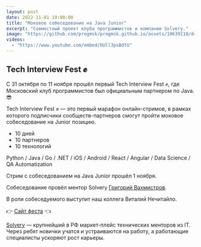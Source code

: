 ```yaml
---
layout: post
date: 2022-11-01 19:00:00
title: "Моковое cобеседование на Java Junior"
excerpt: "Совместный проект клуба программистов и компании Solvery."
image: "https://github.com/progmsk/progmsk.github.io/assets/10639110/d4cc6932-6971-4994-89a3-fc7d35f019c0"
videos:
  - "https://www.youtube.com/embed/OUll3psBdtU"
---
```


## Tech Interview Fest ✊

С 31 октября по 11 ноября прошёл первый Tech Interview Fest ✊, где Московский клуб программистов был официальным партнером по Java. 😎

Tech Interview Fest ✊ — это первый марафон онлайн-стримов, в рамках которого подписчики сообществ-партнеров смогут пройти моковое собеседование на Junior позицию.

* 10 дней
* 10 партнеров
* 10 технологий

Python / Java / Go / .NET / iOS / Android / React / Angular / Data Science / QA Automatization

Стрим с собеседованием на Java Junior прошёл 1 ноября.

Собеседование провёл ментор Solvery [Григорий Вахмистров](https://solvery.io/ru/mentor/3894?utm_source=telegram&utm_medium=referral&utm_term=MKP_partner&utm_term=MKP_partner&utm_campaign=MKP_partner).

В роли собеседуемого выступит наш коллега Виталий Нечитайло.

👉 [Сайт феста](https://events.solvery.io/tech-interview-fest?utm_source=telegram&utm_medium=referral&utm_term=MKP_partner&utm_term=MKP_partner&utm_campaign=MKP_partner) 👈

[Solvery](https://solvery.io/?utm_source=telegram&utm_medium=referral&utm_term=MKP_partner&utm_term=MKP_partner&utm_campaign=MKP_partner) — крупнейший в РФ маркет-плейс технических менторов из IT. Через ребят новички учатся и устраиваются на работу, а работающие специалисты ускоряют рост карьеры. 

